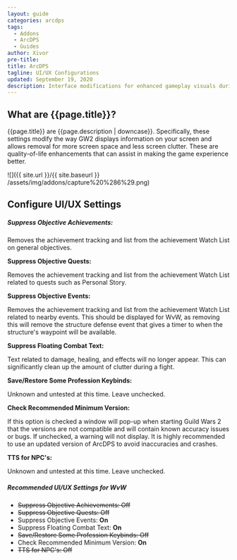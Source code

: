 ```yaml
---
layout: guide
categories: arcdps
tags:
  - Addons
  - ArcDPS
  - Guides
author: Xivor
pre-title:
title: ArcDPS 
tagline: UI/UX Configurations
updated: September 19, 2020
description: Interface modifications for enhanced gameplay visuals during combat
---
```


## What are {{page.title}}?

{{page.title}} are {{page.description | downcase}}.<!--more--> Specifically, these settings modify the way GW2 displays information on your screen and allows removal for more screen space and less screen clutter. These are quality-of-life enhancements that can assist in making the game experience better.

![]({{ site.url }}/{{ site.baseurl }} /assets/img/addons/capture%20%286%29.png)

## Configure UI/UX Settings

##### Suppress Objective Achievements:

Removes the achievement tracking and list from the achievement Watch List on general objectives.

**Suppress Objective Quests:**

Removes the achievement tracking and list from the achievement Watch List related to quests such as Personal Story.

**Suppress Objective Events:**

Removes the achievement tracking and list from the achievement Watch List related to nearby events. This should be displayed for WvW, as removing this will remove the structure defense event that gives a timer to when the structure's waypoint will be available.

**Suppress Floating Combat Text:**

Text related to damage, healing, and effects will no longer appear. This can significantly clean up the amount of clutter during a fight.

**Save/Restore Some Profession Keybinds:**

Unknown and untested at this time. Leave unchecked.

**Check Recommended Minimum Version:**

If this option is checked a window will pop-up when starting Guild Wars 2 that the versions are not compatible and will contain known accuracy issues or bugs. If unchecked, a warning will not display. It is highly recommended to use an updated version of ArcDPS to avoid inaccuracies and crashes.

**TTS for NPC's:**

Unknown and untested at this time. Leave unchecked.

##### Recommended UI/UX Settings for WvW

* ~~Suppress Objective Achievements: Off~~
* ~~Suppress Objective Quests: Off~~
* Suppress Objective Events: **On**
* Suppress Floating Combat Text: **On**
* ~~Save/Restore Some Profession Keybinds: Off~~
* Check Recommended Minimum Version: **On**
* ~~TTS for NPC's: Off~~